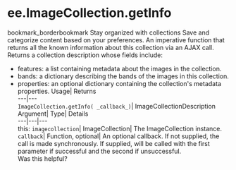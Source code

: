  
#  ee.ImageCollection.getInfo
bookmark_borderbookmark Stay organized with collections  Save and categorize content based on your preferences.
An imperative function that returns all the known information about this collection via an AJAX call. 
Returns a collection description whose fields include:
- features: a list containing metadata about the images in the collection.
- bands: a dictionary describing the bands of the images in this collection.
- properties: an optional dictionary containing the collection's metadata properties.
Usage| Returns  
---|---  
`ImageCollection.getInfo( _callback_)`| ImageCollectionDescription  
Argument| Type| Details  
---|---|---  
this: `imagecollection`| ImageCollection| The ImageCollection instance.  
`callback`| Function, optional| An optional callback. If not supplied, the call is made synchronously. If supplied, will be called with the first parameter if successful and the second if unsuccessful.  
Was this helpful?

